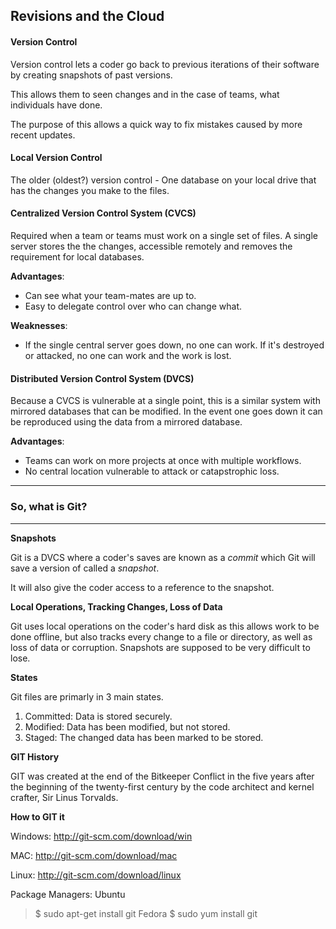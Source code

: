 ## Revisions and the Cloud

#### Version Control

Version control lets a coder go back to previous iterations of their software by creating snapshots of past versions.

This allows them to seen changes and in the case of teams, what individuals have done. 

The purpose of this allows a quick way to fix mistakes caused by more recent updates.

#### Local Version Control

The older (oldest?) version control - One database on your local drive that has the changes you make to the files.

#### Centralized Version Control System (CVCS)

Required when a team or teams must work on a single set of files. A single server stores the the changes, accessible remotely and removes the requirement for local databases.

**Advantages**: 
- Can see what your team-mates are up to.
- Easy to delegate control over who can change what.

**Weaknesses**:
- If the single central server goes down, no one can work. If it's destroyed or attacked, no one can work and the work is lost.

#### Distributed Version Control System (DVCS)

Because a CVCS is vulnerable at a single point, this is a similar system with mirrored databases that can be modified. In the event one goes down it can be reproduced using the data from a mirrored database.

**Advantages**:
- Teams can work on more projects at once with multiple workflows.
- No central location vulnerable to attack or catapstrophic loss.

---

### So, what is Git?
---

**Snapshots**

Git is a DVCS where a coder's saves are known as a *commit* which Git will save a version of called a *snapshot*.

It will also give the coder access to a reference to the snapshot.

**Local Operations, Tracking Changes, Loss of Data**

Git uses local operations on the coder's hard disk as this allows work to be done offline, but also tracks every change to a file or directory, as well as loss of data or corruption. Snapshots are supposed to be very difficult to lose.

**States**

Git files are primarly in 3 main states.

1) Committed: Data is stored securely.
2) Modified: Data has been modified, but not stored.
3) Staged: The changed data has been marked to be stored.

**GIT History**

GIT was created at the end of the Bitkeeper Conflict in the five years after the beginning of the twenty-first century by the code architect and kernel crafter, Sir Linus Torvalds.

**How to GIT it**

Windows: http://git-scm.com/download/win

MAC: http://git-scm.com/download/mac

Linux: http://git-scm.com/download/linux

Package Managers:
Ubuntu
> $ sudo apt-get install git
Fedora
> $ sudo yum install git









